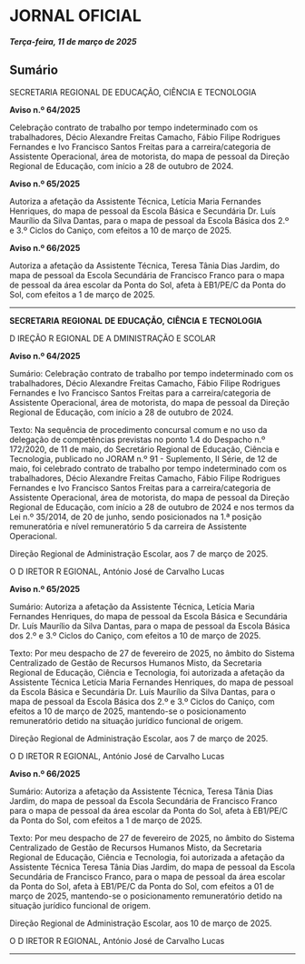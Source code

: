 # JORNAL OFICIAL

##### Terça-feira, 11 de março de 2025

## **Sumário**

SECRETARIA REGIONAL DE EDUCAÇÃO, CIÊNCIA E TECNOLOGIA

**Aviso n.º 64/2025**

Celebração contrato de trabalho por tempo indeterminado com os trabalhadores,
Décio Alexandre Freitas Camacho, Fábio Filipe Rodrigues Fernandes e Ivo
Francisco Santos Freitas para a carreira/categoria de Assistente Operacional, área de
motorista, do mapa de pessoal da Direção Regional de Educação, com início a 28 de
outubro de 2024.

**Aviso n.º 65/2025**

Autoriza a afetação da Assistente Técnica, Letícia Maria Fernandes Henriques, do
mapa de pessoal da Escola Básica e Secundária Dr. Luís Maurílio da Silva Dantas,
para o mapa de pessoal da Escola Básica dos 2.º e 3.º Ciclos do Caniço, com efeitos
a 10 de março de 2025.

**Aviso n.º 66/2025**

Autoriza a afetação da Assistente Técnica, Teresa Tânia Dias Jardim, do mapa de
pessoal da Escola Secundária de Francisco Franco para o mapa de pessoal da área
escolar da Ponta do Sol, afeta à EB1/PE/C da Ponta do Sol, com efeitos a 1 de março
de 2025.




---

**SECRETARIA** **REGIONAL** **DE** **EDUCAÇÃO,** **CIÊNCIA** **E** **TECNOLOGIA**


D IREÇÃO R EGIONAL DE A DMINISTRAÇÃO E SCOLAR


**Aviso n.º 64/2025**


Sumário:
Celebração contrato de trabalho por tempo indeterminado com os trabalhadores, Décio Alexandre Freitas Camacho, Fábio Filipe
Rodrigues Fernandes e Ivo Francisco Santos Freitas para a carreira/categoria de Assistente Operacional, área de motorista, do mapa de
pessoal da Direção Regional de Educação, com início a 28 de outubro de 2024.

Texto:
Na sequência de procedimento concursal comum e no uso da delegação de competências previstas no ponto 1.4 do
Despacho n.º 172/2020, de 11 de maio, do Secretário Regional de Educação, Ciência e Tecnologia, publicado no JORAM
n.º 91 - Suplemento, II Série, de 12 de maio, foi celebrado contrato de trabalho por tempo indeterminado com os
trabalhadores, Décio Alexandre Freitas Camacho, Fábio Filipe Rodrigues Fernandes e Ivo Francisco Santos Freitas para a
carreira/categoria de Assistente Operacional, área de motorista, do mapa de pessoal da Direção Regional de Educação, com
início a 28 de outubro de 2024 e nos termos da Lei n.º 35/2014, de 20 de junho, sendo posicionados na 1.ª posição
remuneratória e nível remuneratório 5 da carreira de Assistente Operacional.


Direção Regional de Administração Escolar, aos 7 de março de 2025.

O D IRETOR R EGIONAL, António José de Carvalho Lucas


**Aviso n.º 65/2025**


Sumário:
Autoriza a afetação da Assistente Técnica, Letícia Maria Fernandes Henriques, do mapa de pessoal da Escola Básica e Secundária Dr.
Luís Maurílio da Silva Dantas, para o mapa de pessoal da Escola Básica dos 2.º e 3.º Ciclos do Caniço, com efeitos a 10 de março de
2025.

Texto:
Por meu despacho de 27 de fevereiro de 2025, no âmbito do Sistema Centralizado de Gestão de Recursos Humanos Misto,
da Secretaria Regional de Educação, Ciência e Tecnologia, foi autorizada a afetação da Assistente Técnica Letícia Maria
Fernandes Henriques, do mapa de pessoal da Escola Básica e Secundária Dr. Luís Maurílio da Silva Dantas, para o mapa de
pessoal da Escola Básica dos 2.º e 3.º Ciclos do Caniço, com efeitos a 10 de março de 2025, mantendo-se o posicionamento
remuneratório detido na situação jurídico funcional de origem.


Direção Regional de Administração Escolar, aos 7 de março de 2025.

O D IRETOR R EGIONAL, António José de Carvalho Lucas


**Aviso n.º 66/2025**


Sumário:
Autoriza a afetação da Assistente Técnica, Teresa Tânia Dias Jardim, do mapa de pessoal da Escola Secundária de Francisco Franco para
o mapa de pessoal da área escolar da Ponta do Sol, afeta à EB1/PE/C da Ponta do Sol, com efeitos a 1 de março de 2025.

Texto:
Por meu despacho de 27 de fevereiro de 2025, no âmbito do Sistema Centralizado de Gestão de Recursos Humanos Misto,
da Secretaria Regional de Educação, Ciência e Tecnologia, foi autorizada a afetação da Assistente Técnica Teresa Tânia Dias
Jardim, do mapa de pessoal da Escola Secundária de Francisco Franco, para o mapa de pessoal da área escolar da Ponta do
Sol, afeta à EB1/PE/C da Ponta do Sol, com efeitos a 01 de março de 2025, mantendo-se o posicionamento remuneratório
detido na situação jurídico funcional de origem.


Direção Regional de Administração Escolar, aos 10 de março de 2025.

O D IRETOR R EGIONAL, António José de Carvalho Lucas




---
